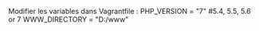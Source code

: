 Modifier les variables dans Vagrantfile :
PHP_VERSION = "7" #5.4, 5.5, 5.6 or 7
WWW_DIRECTORY = "D:/www"